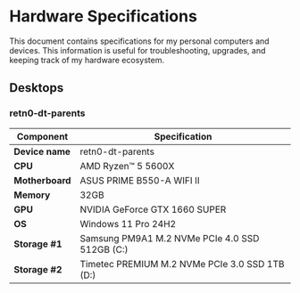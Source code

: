 # Hardware Specifications

This document contains specifications for my personal computers and devices. This information is useful for troubleshooting, upgrades, and keeping track of my hardware ecosystem.

## Desktops

### retn0-dt-parents

| Component | Specification |
|-----------|---------------|
| **Device name** | retn0-dt-parents |
| **CPU** | AMD Ryzen™ 5 5600X |
| **Motherboard** | ASUS PRIME B550-A WIFI II |
| **Memory** | 32GB |
| **GPU** | NVIDIA GeForce GTX 1660 SUPER |
| **OS** | Windows 11 Pro 24H2 |
| **Storage #1** | Samsung PM9A1 M.2 NVMe PCIe 4.0 SSD 512GB (C:) |
| **Storage #2** | Timetec PREMIUM M.2 NVMe PCIe 3.0 SSD 1TB (D:) |

